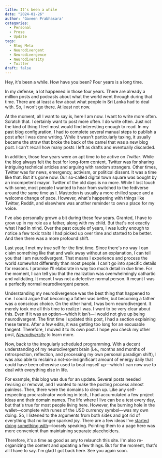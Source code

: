 ```yaml
---
title: It's been a while
date: "2024-01-26"
author: 'Gaveen Prabhasara'
categories:
  - Personal
  - Prose
  - Update
tags:
  - Blog Meta
  - Neurodivergent
  - Neurodivergence
  - Neurodiversity
  - Twitter
draft: false
---
```


Hey, it's been a while. How have you been? Four years is a long time.

In my defense, a lot happened in those four years. There are already a million posts and podcasts about what the world went through during that time. There are at least a few about what people in Sri Lanka had to deal with. So, I won't go there. At least not now.

At the moment, all I want to say is, here I am now. I want to write more often. Scratch that. I certainly want to post more often. I do write often. Just not the kind of thing I feel most would find interesting enough to read. In my past blog configuration, I had to complete several manual steps to publish a post after I was done writing. While it wasn't particularly taxing, it usually became the straw that broke the back of the camel that was a new blog post. I can't recall how many posts I left as drafts and eventually discarded.

In addition, those few years were an apt time to be active on *Twitter*. While the blog always felt the best for long-form content, Twitter was for sharing intriguing technical articles and arguing with random strangers. Other times, Twitter was for news, emergency, activism, or political dissent. It was a time like that. But it's gone now. Our so-called digital town square was bought by an incompetent mayor. Twitter of the old days is no more. While I lost touch with some, most people I wanted to hear from switched to the fediverse around the same time as I. Mastodon is usually a more chilled space and a welcome change of pace. However, what's happening with things like Twitter, Reddit, and elsewhere was another reminder to own a place for my voice.

I've also personally grown a bit during these few years. Granted, I have to grow up in my role as a father, along with my child. But that's not exactly what I had in mind. Over the past couple of years, I was lucky enough to notice a few toxic traits I had picked up over time and started to be better. And then there was a more profound shift.

Last year, I met my true self for the first time. Since there's no way I can claim something like that and walk away without an explanation, I can tell you that I am neurodivergent. That means I experience and process the world somewhat differently than most people. I can't go into specific details for reasons. I promise I'll elaborate in way too much detail in due time. For the moment, I can tell you that the realization was overwhelmingly cathartic and validating. It meant I was not a defective normal person. It meant I was a perfectly normal neurodivergent person.

Understanding my neurodivergence was the best thing that happened to me. I could argue that becoming a father was better, but becoming a father was a conscious choice. On the other hand, I was born neurodivergent. It merely took me all this time to realize I was. I want to be very clear about this. Even if it was an option—which it isn't—I would not give up being neurodivergent. The first time I updated this post, I had a section explaining these terms. After a few edits, it was getting too long for an excusable tangent. Therefore, I moved it to its own post. I hope you check my other post, [*Neurodiversity*](https://gaveen.me/2024/02/neurodiversity) to learn more.

Now, back to the irregularly scheduled programming. With a decent understanding of my neurodivergent brain (i.e., months and months of retrospection, reflection, and processing my own personal paradigm shift), I was also able to reclaim a not-so-insignificant amount of energy daily that could have been otherwise used to beat myself up—which I can now use to deal with everything else in life.

For example, this blog was due for an update. Several posts needed revising or removal, and I wanted to make the posting process almost painless. Then, there were the domains to clean up. Like any self-respecting procrastinator working in tech, I had accumulated a few project ideas and their domain names. The life where I live can be a test every day, but that's true for most people living here. However, the burning hole in the wallet—complete with runes of the USD currency symbol—was my own doing. So, I listened to the arguments from both sides and got rid of everything that no longer sparked joy. There are a few ideas I've [started doing](https://gaveen.me/facets/asura) [something with](https://gaveen.me/facets/mayavee)—loosely speaking. Pointing them to a page here was more convenient than maintaining separate placeholders.

Therefore, it's a time as good as any to relaunch this site. I'm also re-organizing the content and updating a few things. But for the moment, that's all I have to say. I'm glad I got back here. See you again soon.